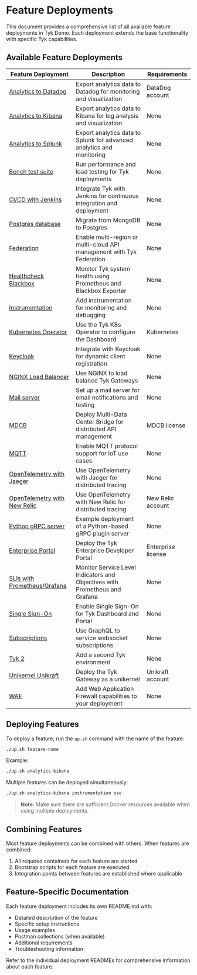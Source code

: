 # Feature Deployments

This document provides a comprehensive list of all available feature deployments in Tyk Demo. Each deployment extends the base functionality with specific Tyk capabilities.

## Available Feature Deployments

| Feature Deployment | Description | Requirements |
|-------------------|-------------|-------------|
| [Analytics to Datadog](../deployments/analytics-datadog/README.md) | Export analytics data to Datadog for monitoring and visualization | DataDog account |
| [Analytics to Kibana](../deployments/analytics-kibana/README.md) | Export analytics data to Kibana for log analysis and visualization | None |
| [Analytics to Splunk](../deployments/analytics-splunk/README.md) | Export analytics data to Splunk for advanced analytics and monitoring | None |
| [Bench test suite](../deployments/bench/README.md) | Run performance and load testing for Tyk deployments | None |
| [CI/CD with Jenkins](../deployments/cicd/README.md) | Integrate Tyk with Jenkins for continuous integration and deployment | None |
| [Postgres database](../deployments/database-postgres/README.md) | Migrate from MongoDB to Postgres | None |
| [Federation](../deployments/federation/README.md) | Enable multi-region or multi-cloud API management with Tyk Federation | None |
| [Healthcheck Blackbox](../deployments/healthcheck-blackbox/README.md) | Monitor Tyk system health using Prometheus and Blackbox Exporter | None |
| [Instrumentation](../deployments/instrumentation/README.md) | Add instrumentation for monitoring and debugging | None |
| [Kubernetes Operator](../deployments/k8s-operator/README.md) | Use the Tyk K8s Operator to configure the Dashboard | Kubernetes |
| [Keycloak](../deployments/keycloak-dcr/README.md) | Integrate with Keycloak for dynamic client registration | None |
| [NGINX Load Balancer](../deployments/load-balancer-nginx/README.md) | Use NGINX to load balance Tyk Gateways | None |
| [Mail server](../deployments/mailserver/README.md) | Set up a mail server for email notifications and testing | None |
| [MDCB](../deployments/mdcb/README.md) | Deploy Multi-Data Center Bridge for distributed API management | MDCB license |
| [MQTT](../deployments/mqtt/README.md) | Enable MQTT protocol support for IoT use cases | None |
| [OpenTelemetry with Jaeger](../deployments/otel-jaeger/README.md) | Use OpenTelemetry with Jaeger for distributed tracing | None |
| [OpenTelemetry with New Relic](../deployments/otel-new-relic/README.md) | Use OpenTelemetry with New Relic for distributed tracing | New Relic account |
| [Python gRPC server](../deployments/plugin-grpc-python/README.md) | Example deployment of a Python-based gRPC plugin server | None |
| [Enterprise Portal](../deployments/portal/README.md) | Deploy the Tyk Enterprise Developer Portal | Enterprise license |
| [SLIs with Prometheus/Grafana](../deployments/slo-prometheus-grafana/README.md) | Monitor Service Level Indicators and Objectives with Prometheus and Grafana | None |
| [Single Sign-On](../deployments/sso/README.md) | Enable Single Sign-On for Tyk Dashboard and Portal | None |
| [Subscriptions](../deployments/subscriptions/README.md) | Use GraphQL to service websocket subscriptions | None |
| [Tyk 2](../deployments/tyk2/README.md) | Add a second Tyk environment | None |
| [Unikernel Unikraft](../deployments/unikernel-unikraft/README.md) | Deploy the Tyk Gateway as a unikernel | Unikraft account |
| [WAF](../deployments/waf/README.md) | Add Web Application Firewall capabilities to your deployment | None |

## Deploying Features

To deploy a feature, run the `up.sh` command with the name of the feature:

```bash
./up.sh feature-name
```

Example:
```bash
./up.sh analytics-kibana
```

Multiple features can be deployed simultaneously:
```bash
./up.sh analytics-kibana instrumentation sso
```

> **Note:** Make sure there are sufficient Docker resources available when using multiple deployments.

## Combining Features

Most feature deployments can be combined with others. When features are combined:

1. All required containers for each feature are started
2. Bootstrap scripts for each feature are executed
3. Integration points between features are established where applicable

## Feature-Specific Documentation

Each feature deployment includes its own README.md with:
- Detailed description of the feature
- Specific setup instructions
- Usage examples
- Postman collections (when available)
- Additional requirements
- Troubleshooting information

Refer to the individual deployment READMEs for comprehensive information about each feature.